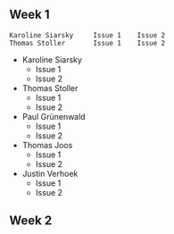 ## Week 1

    Karoline Siarsky     Issue 1    Issue 2
    Thomas Stoller       Issue 1    Issue 2
    
    
 - Karoline Siarsky
   - Issue 1
   - Issue 2
- Thomas Stoller 
  - Issue 1
  - Issue 2
- Paul Grünenwald
   - Issue 1
   - Issue 2
- Thomas Joos
  - Issue 1
  - Issue 2
- Justin Verhoek
  - Issue 1
  - Issue 2

## Week 2

